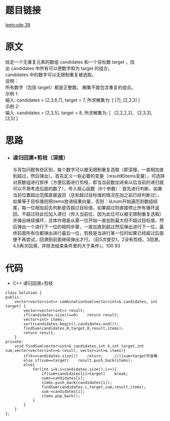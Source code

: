 # 题目链接
[leetcode 39](https://leetcode-cn.com/problems/combination-sum/)

# 原文
给定一个无重复元素的数组 candidates 和一个目标数 target ，找出 candidates 中所有可以使数字和为 target 的组合。  
candidates 中的数字可以无限制重复被选取。  
说明：  
所有数字（包括 target）都是正整数。
解集不能包含重复的组合。   
示例 1:  
输入: candidates = [2,3,6,7], target = 7,
所求解集为:
[
  [7],
  [2,2,3]
]  
示例 2:  
输入: candidates = [2,3,5], target = 8,
所求解集为:
[
  [2,2,2,2],
  [2,3,3],
  [3,5]
]

# 思路
- ### **递归回溯+剪枝（深搜）**
  与背包问题有些区别，每个数字可以被无限制重复选取（即深搜，一直相加直到超过，然后弹出）。首先定义一些必要的变量（result和items变量），可选择对原数组进行排序（方便后面进行剪枝，即当当前数加进来以后当前的递归就可以不用考虑后面的数了），传入核心函数（6个参数）：首先进行判断，如果当前位置超出范围直接返回（总和超过目标值的情况在加之前已经判断过），如果等于目标值则把items放进结果向量，否则：从num开始遍历到数组结尾，每一位相加前先判断是否超过目标值，如果超过则直接停止所有循环返回，不超过将此位加入递归（传入当前位，因为此位可以被无限制重复选取）并弹出继续循环，总体作用是从第一位开始一直加到最大但不超过目标值，然后弹出一个进行下一位的相同步骤，一直加直到超过然后弹出进行下一位，最终前面所有位都弹出进行最后一位，剪枝是当进行某一位时如果已经超过后面便不再尝试，回溯到前面继续弹出才行。（前5次提交1，2没有剪枝，3回溯，4,5再次回溯，并除去结束条件里的大于条件）。100 93

# 代码
- C++ 递归回溯+剪枝
```
class Solution {
public:
    vector<vector<int>> combinationSum(vector<int>& candidates, int target) {
        vector<vector<int>> result;
        if(candidates.size()==0)    return result;
        vector<int> items;
        sort(candidates.begin(),candidates.end());
        findSum(candidates,0,target,0,result,items);
        return result;
    }
private:
    void findSum(vector<int>& candidates,int k,int target,int sum,vector<vector<int>>& result, vector<int>& items){
        if(k>=candidates.size())    return;  	//||sum>target可省略
        else if(sum==target)    result.push_back(items);
        else{
            for(int i=k;i<candidates.size();i++){
                if(sum+candidates[i]>target)    break;
                sum+=candidates[i];
                items.push_back(candidates[i]);
                findSum(candidates,i,target,sum,result,items);
                sum-=candidates[i];
                items.pop_back();
            }
        }
    }
};
```